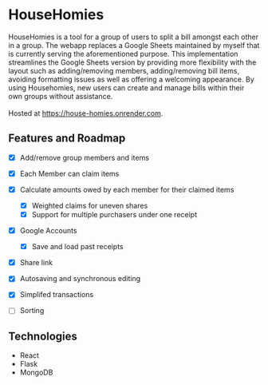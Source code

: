 # HouseHomies
HouseHomies is a tool for a group of users to split a bill amongst each other in a group. The webapp replaces a Google Sheets maintained by myself that is currently serving the aforementioned purpose. This implementation streamlines the Google Sheets version by providing more flexibility with the layout such as adding/removing members, adding/removing bill items, avoiding formatting issues as well as offering a welcoming appearance. By using Househomies, new users can create and manage bills within their own groups without assistance.  
<br>Hosted at https://house-homies.onrender.com. 

## Features and Roadmap
- [x] Add/remove group members and items
- [x] Each Member can claim items
- [x] Calculate amounts owed by each member for their claimed items
    - [x] Weighted claims for uneven shares
    - [x] Support for multiple purchasers under one receipt
- [x] Google Accounts
    - [x] Save and load past receipts
- [x] Share link
- [x] Autosaving and synchronous editing
- [x] Simplifed transactions
- [ ] Sorting


## Technologies
* React
* Flask
* MongoDB